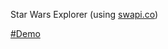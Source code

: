 Star Wars Explorer (using [swapi.co](https://swapi.co/))

[#Demo](https://temu4.github.io/star-wars-explorer/)
